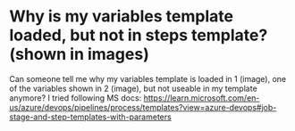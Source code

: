 
# Why is my variables template loaded, but not in steps template? (shown in images)

Can someone tell me why my variables template is loaded in 1 (image), one of the variables shown in 2 (image), but not useable in my template anymore?
I tried following MS docs: https://learn.microsoft.com/en-us/azure/devops/pipelines/process/templates?view=azure-devops#job-stage-and-step-templates-with-parameters


        